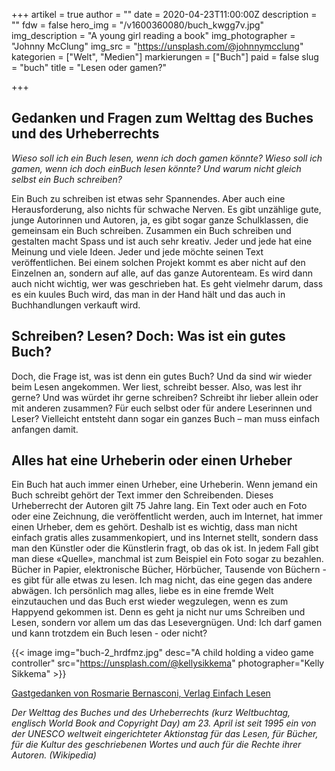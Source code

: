 +++
artikel = true
author = ""
date = 2020-04-23T11:00:00Z
description = ""
fdw = false
hero_img = "/v1600360080/buch_kwgg7v.jpg"
img_description = "A young girl reading a book"
img_photographer = "Johnny McClung"
img_src = "https://unsplash.com/@johnnymcclung"
kategorien = ["Welt", "Medien"]
markierungen = ["Buch"]
paid = false
slug = "buch"
title = "Lesen oder gamen?"

+++
## Gedanken und Fragen zum Welttag des Buches und des Urheberrechts

_Wieso soll ich ein Buch lesen, wenn ich doch gamen könnte? Wieso soll ich gamen, wenn ich doch einBuch lesen könnte? Und warum nicht gleich selbst ein Buch schreiben?_

Ein Buch zu schreiben ist etwas sehr Spannendes. Aber auch eine Herausforderung, also nichts für schwache Nerven. Es gibt unzählige gute, junge Autorinnen und Autoren, ja, es gibt sogar ganze Schulklassen, die gemeinsam ein Buch schreiben. Zusammen ein Buch schreiben und gestalten macht Spass und ist auch sehr kreativ. Jeder und jede hat eine Meinung und viele Ideen. Jeder und jede möchte seinen Text veröffentlichen. Bei einem solchen Projekt kommt es aber nicht auf den Einzelnen an, sondern auf alle, auf das ganze Autorenteam. Es wird dann auch nicht wichtig, wer was geschrieben hat. Es geht vielmehr darum, dass es ein kuules Buch wird, das man in der Hand hält und das auch in Buchhandlungen verkauft wird.

## Schreiben? Lesen? Doch: Was ist ein gutes Buch?

Doch, die Frage ist, was ist denn ein gutes Buch? Und da sind wir wieder beim Lesen angekommen. Wer liest, schreibt besser. Also, was lest ihr gerne? Und was würdet ihr gerne schreiben? Schreibt ihr lieber allein oder mit anderen zusammen? Für euch selbst oder für andere Leserinnen und Leser? Vielleicht entsteht dann sogar ein ganzes Buch – man muss einfach anfangen damit.

## Alles hat eine Urheberin oder einen Urheber

Ein Buch hat auch immer einen Urheber, eine Urheberin. Wenn jemand ein Buch schreibt gehört der Text immer den Schreibenden. Dieses Urheberrecht der Autoren gilt 75 Jahre lang. Ein Text oder auch en Foto oder eine Zeichnung, die veröffentlicht werden, auch im Internet, hat immer einen Urheber, dem es gehört. Deshalb ist es wichtig, dass man nicht einfach gratis alles zusammenkopiert, und ins Internet stellt, sondern dass man den Künstler oder die Künstlerin fragt, ob das ok ist. In jedem Fall gibt man diese «Quelle», manchmal ist zum Beispiel ein Foto sogar zu bezahlen. Bücher in Papier, elektronische Bücher, Hörbücher, Tausende von Büchern - es gibt für alle etwas zu lesen. Ich mag nicht, das eine gegen das andere abwägen. Ich persönlich mag alles, liebe es in eine fremde Welt einzutauchen und das Buch erst wieder wegzulegen, wenn es zum Happyend gekommen ist. Denn es geht ja nicht nur ums Schreiben und Lesen, sondern vor allem um das das Lesevergnügen. Und: Ich darf gamen und kann trotzdem ein Buch lesen - oder nicht?

{{< image img="buch-2_hrdfmz.jpg" desc="A child holding a video game controller" src="https://unsplash.com/@kellysikkema" photographer="Kelly Sikkema" >}}

[Gastgedanken von Rosmarie Bernasconi, Verlag Einfach Lesen](http://www.einfachlesen.ch/)

_Der Welttag des Buches und des Urheberrechts (kurz Weltbuchtag, englisch World Book and Copyright Day) am 23. April ist seit 1995 ein von der UNESCO weltweit eingerichteter Aktionstag für das Lesen, für Bücher, für die Kultur des geschriebenen Wortes und auch für die Rechte ihrer Autoren. (Wikipedia)_